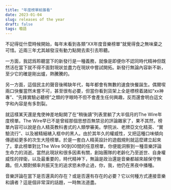 ```yaml
---
title: "年度榜單給誰看"
date: 2023-01-04
slug: releases of the year
draft: false
tags: 囈語
---
```


不記得從什麼時候開始，每年末看到各類“XX年度音樂榜單”就覺得食之無味棄之可惜。近兩三年尤其越發沒有動力點開去索引去聆聽。

一方面，我認爲聆聽當下的新發行是一種義務，就像是即便你不認同時代精神但既然活在當下就不得不面對現狀並盡力在現狀中嘗試開拓。新發行無論內容新不新，至少它的確是剛出爐，熱騰騰的。

另一方面，這個民主的聲音後稀缺年代，每年都會有無數的速食快餐誕生。偶爾喫兩口快餐當然未嘗不可，甚至很有必要，但當你看到貨架上全是標榜着諸如“xx神專”、“先鋒實驗必聽榜”之類的字眼時不但不會產生任何興趣，反而還會明白這文字和內容是有多割裂。

就這樣某天還是鬼使神差地點開了在“稍後讀”列表里躺了大半個月的The Wire年度榜單。The Wire早已不是曾經那個思想百無禁忌的評論雜家了，果不其然，榜單內容可以說是白人精英教科書式的人類學審美。學院派、老牌亞文化精英、“實驗流行”、以及被精細裱入框中的黑人。由於其年久的權威性，又把這種口味傾向傳遞給更多的次生大陸榜單。於是一套白人精英設計的遊戲規則就這麼建立起來了。拿此榜單對比The Wire 90到00間的任意榜單，你便能洞察到一種音樂評論生命力的消逝。當然此現狀和很多因素有關，創始團隊的老齡化乃至逝世、自身權威性的捍衛，以及最重要的，時代精神下，無論是政治還是音樂都越來越保守無趣。但人類對頻率共振天生的追求慾未停止過，你，我，他仍在黑夜中播種。

音樂評論在當下是否還真的存在？或是否還有存在的必要？它以何種方式連接音樂和讀者？這是個非常深的話題，一時無法道盡。